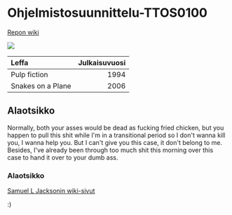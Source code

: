 # Ohjelmistosuunnittelu-TTOS0100

[Repon wiki](https://github.com/olli-k9326/ohjelmistosuunnittelu-TTOS0100/wiki)


![](https://upload.wikimedia.org/wikipedia/commons/thumb/1/15/Samuel_L._Jackson_SDCC_2014_%28cropped%29.jpg/260px-Samuel_L._Jackson_SDCC_2014_%28cropped%29.jpg)

| Leffa | Julkaisuvuosi |
|:----- |--------------:|
| Pulp fiction | 1994 |
| Snakes on a Plane | 2006 |


## Alaotsikko

Normally, both your asses would be dead as fucking fried chicken, but you happen to pull this shit while I'm in a transitional period so I don't wanna kill you, I wanna help you. But I can't give you this case, it don't belong to me. Besides, I've already been through too much shit this morning over this case to hand it over to your dumb ass.

### Alaotsikko

[Samuel L Jacksonin wiki-sivut](https://fi.wikipedia.org/wiki/Samuel_L._Jackson)

:)